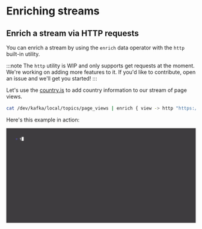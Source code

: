 # Enriching streams

## Enrich a stream via HTTP requests

You can enrich a stream by using the `enrich` data operator with the `http` built-in utility.

:::note
The `http` utility is WIP and only supports get requests at the moment. We're working on adding more features to it. If you'd like to contribute, open an issue and we'll get you started!
:::

Let's use the [country.is](https://country.is) to add country information to our stream of page views.

```bash
cat /dev/kafka/local/topics/page_views | enrich { view -> http "https://api/country.is/#{$view.ip_address}" }
```

Here's this example in action:

![enrich](../../../assets/vhs/enrich.gif)
